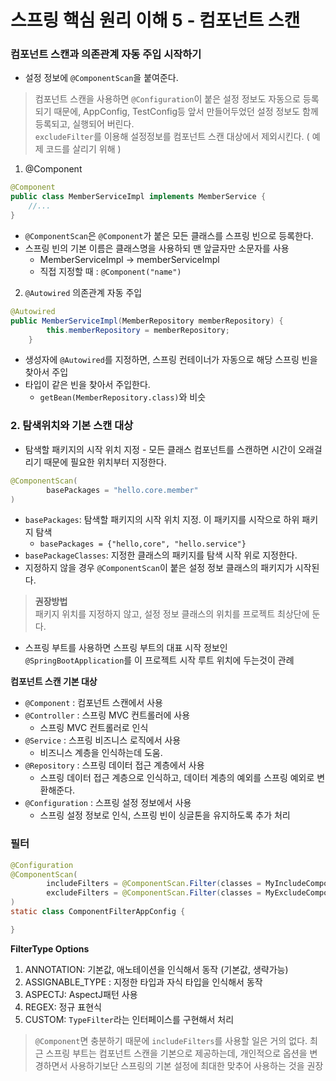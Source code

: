 # 스프링 핵심 원리 이해 5 - 컴포넌트 스캔

### 컴포넌트 스캔과 의존관계 자동 주입 시작하기
* 설정 정보에 `@ComponentScan`을 붙여준다. 
> 컴포넌트 스캔을 사용하면 `@Configuration`이 붙은 설정 정보도 자동으로 등록되기 때문에, AppConfig,
> TestConfig등 앞서 만들어두었던 설정 정보도 함께 등록되고, 실행되어 버린다.   
> `excludeFilter`를 이용해 설정정보를 컴포넌트 스캔 대상에서 제외시킨다. ( 예제 코드를 살리기 위해 )

1. @Component
```java
@Component
public class MemberServiceImpl implements MemberService {
    //...
}
```
* `@ComponentScan`은 `@Component`가 붙은 모든 클래스를 스프링 빈으로 등록한다. 
* 스프링 빈의 기본 이름은 클래스명을 사용하되 맨 앞글자만 소문자를 사용
  * MemberServiceImpl -> memberServiceImpl
  * 직접 지정할 때 : `@Component("name")`

2. `@Autowired` 의존관계 자동 주입
```java
@Autowired
public MemberServiceImpl(MemberRepository memberRepository) {
        this.memberRepository = memberRepository;
    }
```
* 생성자에 `@Autowired`를 지정하면, 스프링 컨테이너가 자동으로 해당 스프링 빈을 찾아서 주입
* 타입이 같은 빈을 찾아서 주입한다. 
  * `getBean(MemberRepository.class)`와 비슷

### 2. 탐색위치와 기본 스캔 대상
* 탐색할 패키지의 시작 위치 지정 - 모든 클래스 컴포넌트를 스캔하면 시간이 오래걸리기 때문에 필요한 위치부터 지정한다. 
```java
@ComponentScan(
        basePackages = "hello.core.member"
)
```
* `basePackages`: 탐색할 패키지의 시작 위치 지정. 이 패키지를 시작으로 하위 패키지 탐색
  * `basePackages = {"hello,core", "hello.service"}`
* `basePackageClasses`: 지정한 클래스의 패키지를 탐색 시작 위로 지정한다. 
* 지정하지 않을 경우 `@ComponentScan`이 붙은 설정 정보 클래스의 패키지가 시작된다. 

> **권장방법**   
> 패키지 위치를 지정하지 않고, 설정 정보 클래스의 위치를 프로젝트 최상단에 둔다. 

* 스프링 부트를 사용하면 스프링 부트의 대표 시작 정보인 `@SpringBootApplication`를 이 프로젝트 시작 루트 위치에 두는것이 관례

**컴포넌트 스캔 기본 대상**   
* `@Component` : 컴포넌트 스캔에서 사용
* `@Controller` : 스프링 MVC 컨트롤러에 사용
  * 스프링 MVC 컨트롤러로 인식
* `@Service` : 스프링 비즈니스 로직에서 사용
  * 비즈니스 계층을 인식하는데 도움. 
* `@Repository` : 스프링 데이터 접근 계층에서 사용
  * 스프링 데이터 접근 계층으로 인식하고, 데이터 계층의 예외를 스프링 예외로 변환해준다.
* `@Configuration` : 스프링 설정 정보에서 사용
  * 스프링 설정 정보로 인식, 스프링 빈이 싱글톤을 유지하도록 추가 처리


### 필터
```java
@Configuration
@ComponentScan(
        includeFilters = @ComponentScan.Filter(classes = MyIncludeComponent.class),
        excludeFilters = @ComponentScan.Filter(classes = MyExcludeComponent.class)
)
static class ComponentFilterAppConfig {

}
```
**FilterType Options**
1. ANNOTATION: 기본값, 애노테이션을 인식해서 동작 (기본값, 생략가능)
2. ASSIGNABLE_TYPE : 지정한 타입과 자식 타입을 인식해서 동작
3. ASPECTJ: AspectJ패턴 사용
4. REGEX: 정규 표현식
5. CUSTOM: `TypeFilter`라는 인터페이스를 구현해서 처리

> `@Component`면 충분하기 때문에 `includeFilters`를 사용할 일은 거의 없다. 
> 최근 스프링 부트는 컴포넌트 스캔을 기본으로 제공하는데, 개인적으로 옵션을 변경하면서 사용하기보단
> 스프링의 기본 설정에 최대한 맞추어 사용하는 것을 권장